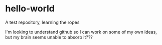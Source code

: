 # hello-world
A test repository, learning the ropes

I'm looking to understand github so I can work on some of my own ideas, but my brain seems unable to absorb it???
